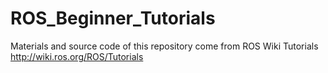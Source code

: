 # ROS_Beginner_Tutorials

Materials and source code of this repository come from ROS Wiki Tutorials
http://wiki.ros.org/ROS/Tutorials
